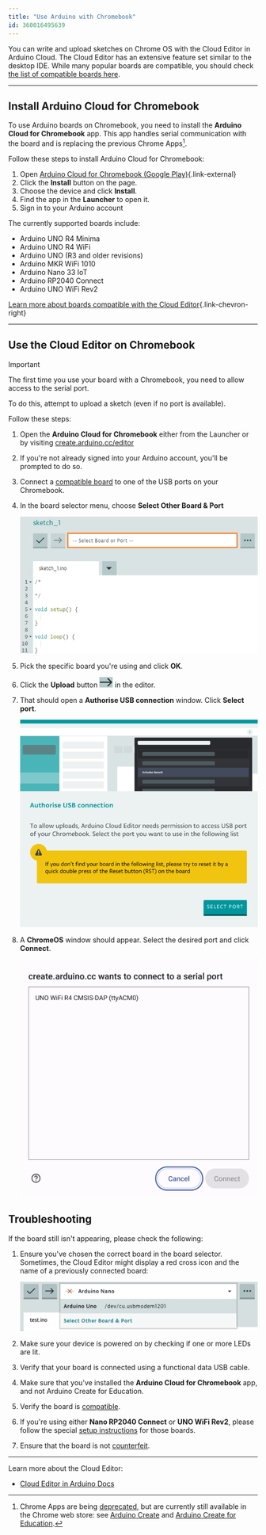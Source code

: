 ```yaml
---
title: "Use Arduino with Chromebook"
id: 360016495639
---
```


You can write and upload sketches on Chrome OS with the Cloud Editor in Arduino Cloud. The Cloud Editor has an extensive feature set similar to the desktop IDE. While many popular boards are compatible, you should check [the list of compatible boards here](https://support.arduino.cc/hc/en-us/articles/360014779899).

---

## Install Arduino Cloud for Chromebook

To use Arduino boards on Chromebook, you need to install the **Arduino Cloud for Chromebook** app. This app handles serial communication with the board and is replacing the previous Chrome Apps[^chrome-apps].

Follow these steps to install Arduino Cloud for Chromebook:

1. Open [Arduino Cloud for Chromebook (Google Play)](https://play.google.com/store/apps/details?id=cc.arduino.create_editor){.link-external}
2. Click the **Install** button on the page.
3. Choose the device and click **Install**.
4. Find the app in the **Launcher** to open it.
5. Sign in to your Arduino account

<a id="compatible"></a>

The currently supported boards include:

* Arduino UNO R4 Minima
* Arduino UNO R4 WiFi
* Arduino UNO (R3 and older revisions)
* Arduino MKR WiFi 1010
* Arduino Nano 33 IoT
* Arduino RP2040 Connect
* Arduino UNO WiFi Rev2

[Learn more about boards compatible with the Cloud Editor](https://support.arduino.cc/hc/en-us/articles/360014779899-Boards-compatible-with-the-Web-Editor){.link-chevron-right}

[^chrome-apps]: Chrome Apps are being [deprecated](https://blog.chromium.org/2020/08/changes-to-chrome-app-support-timeline.html), but are currently still available in the Chrome web store: see <a class="link-external" href="https://chrome.google.com/webstore/detail/arduino-create/dcgicpihgkmccjigalccipmjlnjopdfe">Arduino Create</a> and <a class="link-external" href="https://chrome.google.com/webstore/detail/elmgohdonjdampbcgefphnlchgocpaij">Arduino Create for Education</a>.

---

## Use the Cloud Editor on Chromebook

> [!IMPORTANT]
> The first time you use your board with a Chromebook, you need to allow access to the serial port.
>
> To do this, attempt to upload a sketch (even if no port is available).

Follow these steps:

1. Open the **Arduino Cloud for Chromebook** either from the Launcher or by visiting [create.arduino.cc/editor](create.arduino.cc/editor)

1. If you're not already signed into your Arduino account, you'll be prompted to do so.

1. Connect a [compatible board](https://support.arduino.cc/hc/en-us/articles/360014779899#chromebook) to one of the USB ports on your Chromebook.

1. In the board selector menu, choose **Select Other Board & Port**

   ![The Boards Dropdown in the Cloud Editor.](img/web-editor-boards-dropdown.png)

1. Pick the specific board you're using and click **OK**.

1. Click the **Upload** button ![Upload button](img/upload_button.png) in the editor.

1. That should open a **Authorise USB connection** window. Click **Select port**.

   ![Authorise USB connection](img/Authorise-USB-connection.png)

1. A **ChromeOS** window should appear. Select the desired port and click **Connect**.

   ![ChromeOS window](img/usbpromptchrome.png)

## Troubleshooting

If the board still isn't appearing, please check the following:

1. Ensure you've chosen the correct board in the board selector. Sometimes, the Cloud Editor might display a red cross icon and the name of a previously connected board:

   ![Dropdown menu](img/WebEditor_Dropdown_menu.png)

1. Make sure your device is powered on by checking if one or more LEDs are lit.

1. Verify that your board is connected using a functional data USB cable.

1. Make sure that you’ve installed the **Arduino Cloud for Chromebook** app, and not Arduino Create for Education.

1. Verify the board is [compatible](https://support.arduino.cc/hc/en-us/articles/360014779899-Boards-compatible-with-the-Web-Editor).

1. If you're using either **Nano RP2040 Connect** or **UNO WiFi Rev2**, please follow the special [setup instructions](https://support.arduino.cc/hc/en-us/articles/360014779899-Boards-compatible-with-the-Cloud-Editor#chromebook) for those boards.

1. Ensure that the board is not [counterfeit](https://support.arduino.cc/hc/en-us/articles/360020652100-How-to-spot-a-counterfeit-Arduino).

---

Learn more about the Cloud Editor:

* [Cloud Editor in Arduino Docs](https://docs.arduino.cc/arduino-cloud/guides/cloud-editor)
